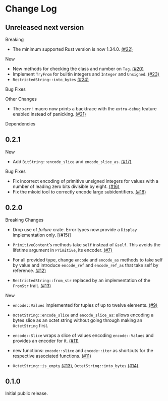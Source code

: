 # Change Log

## Unreleased next version

Breaking

* The minimum supported Rust version is now 1.34.0. [(#22)]

New

* New methods for checking the class and number on `Tag`. [(#20)]
* Implement `TryFrom` for builtin integers and `Integer` and `Unsigned`.
  [(#23)]
* `RestrictedString::into_bytes` [(#24)]

Bug Fixes

Other Changes

* The `xerr!` macro now prints a backtrace with the `extra-debug` feature
  enabled instead of panicking. [(#21)]

Dependencies


[(#20)]: https://github.com/NLnetLabs/rpki-rs/pull/20
[(#21)]: https://github.com/NLnetLabs/rpki-rs/pull/21
[(#22)]: https://github.com/NLnetLabs/rpki-rs/pull/22
[(#23)]: https://github.com/NLnetLabs/rpki-rs/pull/23
[(#24)]: https://github.com/NLnetLabs/rpki-rs/pull/24


## 0.2.1

New

*  Add `BitString::encode_slice` and `encode_slice_as`. [(#17)]

Bug Fixes

*  Fix incorrect encoding of primitive unsigned integers for values with a
   number of leading zero bits divisible by eight. [(#16)]
*  Fix the mkoid tool to correctly encode large subidentifiers. [(#18)]

[(#16)]: https://github.com/NLnetLabs/rpki-rs/pull/16
[(#17)]: https://github.com/NLnetLabs/rpki-rs/pull/17
[(#18)]: https://github.com/NLnetLabs/rpki-rs/pull/18


## 0.2.0

Breaking Changes

*  Drop use of _failure_ crate. Error types now provide a `Display`
   implementation only. [(#15)]

*  `PrimitiveContent`’s methods take `self` instead of `&self`. This
   avoids the lifetime argument in `Primitive`, its encoder. [(#7)]

*  For all provided type, change `encode` and `encode_as` methods to take
   self by value and introduce `encode_ref` and `encode_ref_as` that take
   self by reference. [(#12)]

*  `RestrictedString::from_str` replaced by an implementation of the
   `FromStr` trait. [(#13)]

New

*  `encode::Values` implemented for tuples of up to twelve elements.
   [(#9)]

*  `OctetString::encode_slice` and `encode_slice_as`: allows encoding a bytes
   slice as an octet string without going through making an `OctetString`
   first.

*  `encode::Slice` wraps a slice of values encoding `encode::Values` and
   provides an encoder for it. [(#11)]

*  new functions: `encode::slice` and `encode::iter` as shortcuts for the
   respective associated functions. [(#11)]

*  `OctetString::is_empty` [(#13)], `OctetString::into_bytes` [(#14)].

[(#7)]: https://github.com/NLnetLabs/bcder/pull/7
[(#9)]: https://github.com/NLnetLabs/bcder/pull/9
[(#10)]: https://github.com/NLnetLabs/bcder/pull/10
[(#11)]: https://github.com/NLnetLabs/bcder/pull/11
[(#12)]: https://github.com/NLnetLabs/bcder/pull/12
[(#13)]: https://github.com/NLnetLabs/bcder/pull/13
[(#14)]: https://github.com/NLnetLabs/bcder/pull/14
[(#14)]: https://github.com/NLnetLabs/bcder/pull/15


## 0.1.0

Initial public release.

